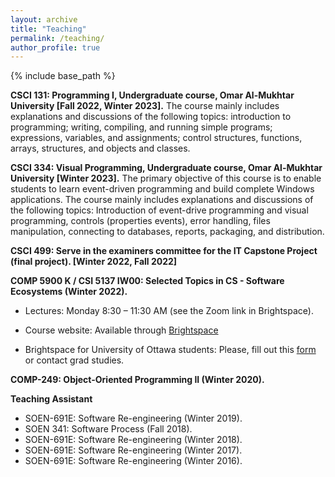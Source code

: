 ```yaml
---
layout: archive
title: "Teaching"
permalink: /teaching/
author_profile: true
---
```


{% include base_path %}


**CSCI 131: Programming I, Undergraduate course, Omar Al-Mukhtar University [Fall 2022, Winter 2023].**
The course mainly includes explanations and discussions of the following topics: introduction to programming;
writing, compiling, and running simple programs; expressions, variables, and assignments; control structures,
functions, arrays, structures, and objects and classes.

**CSCI 334: Visual Programming, Undergraduate course, Omar Al-Mukhtar University [Winter 2023].**
The primary objective of this course is to enable students to learn event-driven programming and build complete
Windows applications. The course mainly includes explanations and discussions of the following topics:
Introduction of event-drive programming and visual programming, controls (properties events), error handling, files
manipulation, connecting to databases, reports, packaging, and distribution.


**CSCI 499: Serve in the examiners committee for the IT Capstone Project (final project). [Winter 2022, Fall 2022]**


**COMP 5900 K / CSI 5137 IW00: Selected Topics in CS - Software Ecosystems (Winter 2022).**
* Lectures: Monday 8:30 – 11:30 AM (see the Zoom link in Brightspace).
* Course website: Available through 
<a href="https://carleton.ca/brightspace/instructors/accessing-brightspace/">Brightspace</a>

* Brightspace for University of Ottawa students: Please, fill out this [form](https://gradstudents.carleton.ca/faculty-of-graduate-and-postdoctoral-affairs-access-to-brightspace/) or contact grad studies.


**COMP-249: Object-Oriented Programming II (Winter 2020).**


**Teaching Assistant**
* SOEN-691E: Software Re-engineering (Winter 2019).
* SOEN 341: Software Process (Fall 2018).
* SOEN-691E: Software Re-engineering (Winter 2018).
* SOEN-691E: Software Re-engineering (Winter 2017).
* SOEN-691E: Software Re-engineering (Winter 2016).